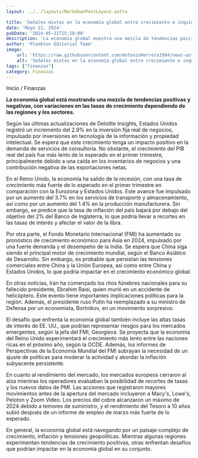 ```yaml
---
layout: ../../layouts/MarkdownPostLayout.astro

title: 'Señales mixtas en la economía global entre crecimiento e inquietudes por la inflación'
date: 'Mayo 21, 2024'
pubDate: '2024-05-21T15:18:00'
description: 'La economía global muestra una mezcla de tendencias positivas y negativas, con variaciones en las tasas de crecimiento dependiendo de regiones y sectores.'
author: 'Plankton Editorial Team'
image:
    url: 'https://raw.githubusercontent.com/AntonioHerrera1994/news-astro/master/src/assets/finanzas/finanzas13.webp'
    alt: 'Señales mixtas en la economía global entre crecimiento e inquietudes por la inflación'
tags: ["finanzas"]
category: Finanzas
---
```


<span><a href="/" style="text-decoration:none;color:#0F1416">Inicio</a> / <a href="/finanzas" style="text-decoration:none;color:#0F1416">Finanzas</a></span>


<p style="font-weight: bold;">La economía global está mostrando una mezcla de tendencias positivas y negativas, con variaciones en las tasas de crecimiento dependiendo de las regiones y los sectores.</p>

Según las últimas actualizaciones de Deloitte Insights, Estados Unidos registró un incremento del 2.9% en la inversión fija real de negocios, impulsado por inversiones en tecnología de la información y propiedad intelectual. Se espera que este crecimiento tenga un impacto positivo en la demanda de servicios de consultoría. No obstante, el crecimiento del PIB real del país fue más lento de lo esperado en el primer trimestre, principalmente debido a una caída en los inventarios de negocios y una contribución negativa de las exportaciones netas.

En el Reino Unido, la economía ha salido de la recesión, con una tasa de crecimiento más fuerte de lo esperado en el primer trimestre en comparación con la Eurozona y Estados Unidos. Este avance fue impulsado por un aumento del 3.7% en los servicios de transporte y almacenamiento, así como por un aumento del 1.4% en la producción manufacturera. Sin embargo, se predice que la tasa de inflación del país bajará por debajo del objetivo del 2% del Banco de Inglaterra, lo que podría llevar a recortes en las tasas de interés y afectar el valor de la libra.

Por otra parte, el Fondo Monetario Internacional (FMI) ha aumentado su pronóstico de crecimiento económico para Asia en 2024, impulsado por una fuerte demanda y el desempeño de la India. Se espera que China siga siendo el principal motor de crecimiento mundial, según el Banco Asiático de Desarrollo. Sin embargo, es probable que persistan las tensiones comerciales entre China y la Unión Europea, así como entre China y Estados Unidos, lo que podría impactar en el crecimiento económico global.

En otras noticias, Irán ha comenzado los ritos fúnebres nacionales para su fallecido presidente, Ebrahim Raisi, quien murió en un accidente de helicóptero. Este evento tiene importantes implicaciones políticas para la región. Además, el presidente ruso Putin ha reemplazado a su ministro de Defensa por un economista, Bortnikov, en un movimiento sorpresivo.

El desafío que enfrenta la economía global también incluye las altas tasas de interés de EE. UU., que podrían representar riesgos para los mercados emergentes, según la jefa del FMI, Georgieva. Se proyecta que la economía del Reino Unido experimentará el crecimiento más lento entre las naciones ricas en el próximo año, según la OCDE. Además, los informes de Perspectivas de la Economía Mundial del FMI subrayan la necesidad de un ajuste de políticas para moderar la actividad y abordar la inflación subyacente persistente.

En cuanto al rendimiento del mercado, los mercados europeos cerraron al alza mientras los operadores evaluaban la posibilidad de recortes de tasas y los nuevos datos de PMI. Las acciones que registraron mayores movimientos antes de la apertura del mercado incluyeron a Macy's, Lowe's, Peloton y Zoom Video. Los precios del cobre alcanzaron un máximo de 2024 debido a temores de suministro, y el rendimiento del Tesoro a 10 años subió después de un informe de empleo de marzo más fuerte de lo esperado.

En general, la economía global está navegando por un paisaje complejo de crecimiento, inflación y tensiones geopolíticas. Mientras algunas regiones experimentan tendencias de crecimiento positivas, otras enfrentan desafíos que podrían impactar en la economía global en su conjunto.